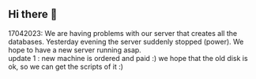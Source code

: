 ## Hi there 👋

17042023: 
We are having problems with our server that creates all the databases. Yesterday evening the server suddenly stopped (power). We hope to have a new server running asap.
<br>
update 1 : new machine is ordered and paid :) we hope that the old disk is ok, so we can get the scripts of it :)

<!--

**Here are some ideas to get you started:**

🙋‍♀️ A short introduction - what is your organization all about?
🌈 Contribution guidelines - how can the community get involved?
👩‍💻 Useful resources - where can the community find your docs? Is there anything else the community should know?
🍿 Fun facts - what does your team eat for breakfast?
🧙 Remember, you can do mighty things with the power of [Markdown](https://docs.github.com/github/writing-on-github/getting-started-with-writing-and-formatting-on-github/basic-writing-and-formatting-syntax)
-->
